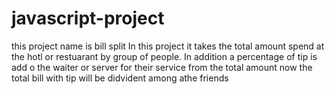 # javascript-project
this project name is bill split 
 In this project it takes the total amount spend at the hotl or restuarant by group of people.
 In addition a percentage of tip is add o the waiter or server for their service from the total amount
 now the total bill with tip will be didvident among athe friends
